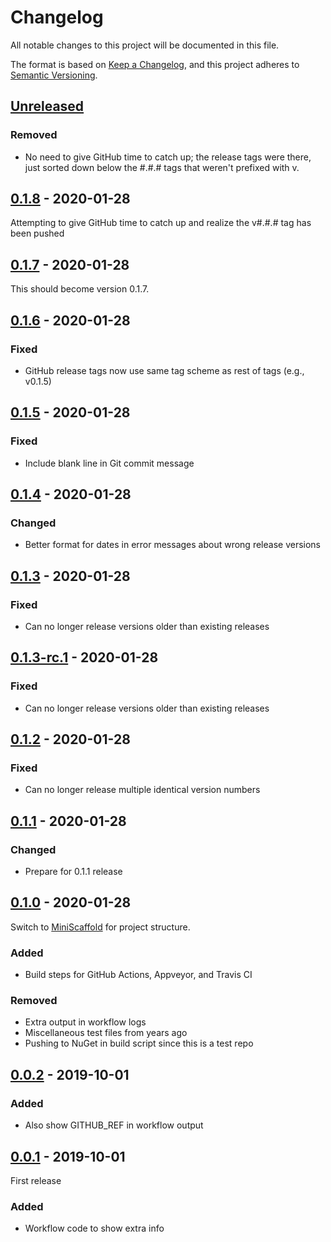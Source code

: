 # Changelog

All notable changes to this project will be documented in this file.

The format is based on [Keep a Changelog](https://keepachangelog.com/en/1.0.0/),
and this project adheres to [Semantic Versioning](https://semver.org/spec/v2.0.0.html).

## [Unreleased]

### Removed
- No need to give GitHub time to catch up; the release tags were there, just
  sorted down below the #.#.# tags that weren't prefixed with v.

## [0.1.8] - 2020-01-28

Attempting to give GitHub time to catch up and realize the v#.#.# tag has been pushed

## [0.1.7] - 2020-01-28

This should become version 0.1.7.

## [0.1.6] - 2020-01-28

### Fixed
- GitHub release tags now use same tag scheme as rest of tags (e.g., v0.1.5)

## [0.1.5] - 2020-01-28

### Fixed
- Include blank line in Git commit message

## [0.1.4] - 2020-01-28

### Changed
- Better format for dates in error messages about wrong release versions

## [0.1.3] - 2020-01-28

### Fixed
- Can no longer release versions older than existing releases

## [0.1.3-rc.1] - 2020-01-28

### Fixed
- Can no longer release versions older than existing releases

## [0.1.2] - 2020-01-28

### Fixed
- Can no longer release multiple identical version numbers

## [0.1.1] - 2020-01-28

### Changed
- Prepare for 0.1.1 release

## [0.1.0] - 2020-01-28

Switch to [MiniScaffold](https://github.com/TheAngryByrd/MiniScaffold) for project structure.

### Added
- Build steps for GitHub Actions, Appveyor, and Travis CI

### Removed
- Extra output in workflow logs
- Miscellaneous test files from years ago
- Pushing to NuGet in build script since this is a test repo

## [0.0.2] - 2019-10-01

### Added
- Also show GITHUB_REF in workflow output

## [0.0.1] - 2019-10-01

First release

### Added
- Workflow code to show extra info

[Unreleased]: https://github.com/rmunn/Testing/compare/v0.1.8...HEAD
[0.0.1]: https://github.com/rmunn/Testing/releases/tag/v0.0.1
[0.0.2]: https://github.com/rmunn/Testing/compare/v0.0.1...v0.0.2
[0.1.0]: https://github.com/rmunn/Testing/compare/v0.0.2...v0.1.0
[0.1.1]: https://github.com/rmunn/Testing/compare/v0.1.0...v0.1.1
[0.1.2]: https://github.com/rmunn/Testing/compare/v0.1.1...v0.1.2
[0.1.3-rc.1]: https://github.com/rmunn/Testing/compare/v0.1.2...v0.1.3-rc.1
[0.1.3]: https://github.com/rmunn/Testing/compare/v0.1.2...v0.1.3
[0.1.4]: https://github.com/rmunn/Testing/compare/v0.1.3...v0.1.4
[0.1.5]: https://github.com/rmunn/Testing/compare/v0.1.4...v0.1.5
[0.1.6]: https://github.com/rmunn/Testing/compare/v0.1.5...v0.1.6
[0.1.7]: https://github.com/rmunn/Testing/compare/v0.1.6...v0.1.7
[0.1.8]: https://github.com/rmunn/Testing/compare/v0.1.7...v0.1.8
